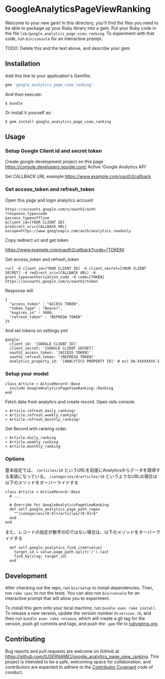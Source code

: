# GoogleAnalyticsPageViewRanking

Welcome to your new gem! In this directory, you'll find the files you need to be able to package up your Ruby library into a gem. Put your Ruby code in the file `lib/google_analytics_page_view_ranking`. To experiment with that code, run `bin/console` for an interactive prompt.

TODO: Delete this and the text above, and describe your gem

## Installation

Add this line to your application's Gemfile:

```ruby
gem 'google_analytics_page_view_ranking'
```

And then execute:

    $ bundle

Or install it yourself as:

    $ gem install google_analytics_page_view_ranking

## Usage

### Setup Google Client id and secret token
Create google development project on this page
https://console.developers.google.com/
Active 'Google Analytics API'

Set CALLBACK URL example https://www.example.com/oauth2callback

### Get access_token and refresh_token

Open this page and login analytics account

````
https://accounts.google.com/o/oauth2/auth
?response_type=code
&access_type=offline
&client_id=[YOUR CLIENT ID]
&redirect_uri=[CALLBACK URL]
&scope=https://www.googleapis.com/auth/analytics.readonly
````

Copy redirect url and get token

https://www.example.com/oauth2callback?code=[TOKEN]

Get access_token and refresh_token

````
curl -d client_id=[YOUR CLIENT ID] -d client_secret=[YOUR CLIENT SECRET] -d redirect_uri=[CALLBACK URL] -d grant_type=authorization_code -d code=[TOKEN] https://accounts.google.com/o/oauth2/token
````

Response will

````
{
  "access_token" : "ACCESS TOKEN",
  "token_type" : "Bearer",
  "expires_in" : 3600,
  "refresh_token" : "REFRESH TOKEN"
}%    
````

And set tokens on settings.yml

````
google:
  client_id: '[GOOGLE CLIENT ID]'
  client_secret: '[GOOGLE CLIENT SECRET]'
  oauth2_access_token: '[ACCESS TOKEN]'
  oauth2_refresh_token: '[REFRESH TOKEN]'
  analytics_property_id: '[ANALYTICS PROPERTY ID]' # ex) UA-XXXXXXXX-1
````

### Setup your model

````
class Article < ActiveRecord::Base
  include GoogleAnalyticsPageViewRanking::Ranking
end
````

Fetch data from analytics and create record. Open rails console.

````
> Article.refresh_daily_ranking!
> Article.refresh_weekly_ranking!
> Article.refresh_monthly_ranking!
````

Get Record with ranking order.

````
> Article.daily_ranking
> Article.weekly_ranking
> Article.monthly_ranking
````

### Options

基本設定では、 `/articles/10` というURLを前提にAnalyticsからデータを取得する実装になっている。
`/categories/4/articles/10` というようなURLの場合は以下のメソッドをオーバーライドする

````
class Article < ActiveRecord::Base
  # ...

  # Override for GoogleAnalyticsPageViewRanking
  def self.google_analytics_page_path_regex
    "^/categories/[0-9]+/articles/[0-9]+$"
  end
end
````

また、レコードの指定が数字のIDではない場合は、以下のメソッドをオーバーライドする

````
  def self.google_analytics_find_item(value)
    target_id = value.page_path.split('/').last
    find_by(slug: target_id)
  end
````

## Development

After checking out the repo, run `bin/setup` to install dependencies. Then, run `rake spec` to run the tests. You can also run `bin/console` for an interactive prompt that will allow you to experiment.

To install this gem onto your local machine, run `bundle exec rake install`. To release a new version, update the version number in `version.rb`, and then run `bundle exec rake release`, which will create a git tag for the version, push git commits and tags, and push the `.gem` file to [rubygems.org](https://rubygems.org).

## Contributing

Bug reports and pull requests are welcome on GitHub at https://github.com/[USERNAME]/google_analytics_page_view_ranking. This project is intended to be a safe, welcoming space for collaboration, and contributors are expected to adhere to the [Contributor Covenant](http://contributor-covenant.org) code of conduct.
